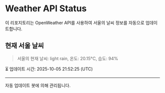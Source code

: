
# Weather API Status

이 리포지토리는 OpenWeather API를 사용하여 서울의 날씨 정보를 자동으로 업데이트합니다.

## 현재 서울 날씨
> 서울의 현재 날씨: light rain, 온도: 20.15°C, 습도: 94%

⏳ 업데이트 시간: 2025-10-05 21:52:25 (UTC)

---
자동 업데이트 봇에 의해 관리됩니다.
